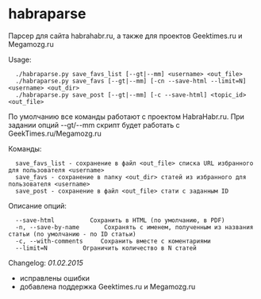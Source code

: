 # habraparse
Парсер для сайта habrahabr.ru, а также для проектов Geektimes.ru и Megamozg.ru

Usage:
```
  ./habraparse.py save_favs_list [--gt|--mm] <username> <out_file>
  ./habraparse.py save_favs [--gt|--mm] [-cn --save-html --limit=N] <username> <out_dir>
  ./habraparse.py save_post [--gt|--mm] [-c --save-html] <topic_id> <out_file>
```
По умолчанию все команды работают с проектом HabraHabr.ru.
При задании опций --gt/--mm скрипт будет работать с GeekTimes.ru/Megamozg.ru

Команды:
```
  save_favs_list - сохранение в файл <out_file> списка URL избранного для пользователя <username>
  save_favs - сохранение в папку <out_dir> статей из избранного для пользователя <username>
  save_post - сохранение в файл <out_file> стати с заданным ID
```

Описание опций:
```
  --save-html          Сохранить в HTML (по умолчанию, в PDF)
  -n, --save-by-name       Сохранять с именем, полученным из названия статьи (по умолчанию - по ID статьи)
  -c, --with-comments     Сохранить вместе с коментариями
  --limit=N          Ограничить количество в N статей
```

Changelog:
*01.02.2015*
- исправлены ошибки
- добавлена поддержка Geektimes.ru и Megamozg.ru

